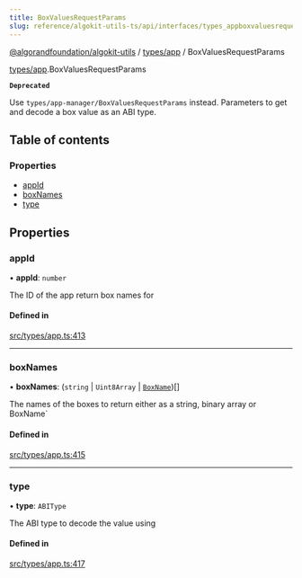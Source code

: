 ```yaml
---
title: BoxValuesRequestParams
slug: reference/algokit-utils-ts/api/interfaces/types_appboxvaluesrequestparams
---
```

[@algorandfoundation/algokit-utils](/reference/algokit-utils-ts/api/overview) / [types/app](/reference/algokit-utils-ts/api/modules/types_app/) / BoxValuesRequestParams



[types/app](/reference/algokit-utils-ts/api/modules/types_app/).BoxValuesRequestParams

**`Deprecated`**

Use `types/app-manager/BoxValuesRequestParams` instead.
Parameters to get and decode a box value as an ABI type.

## Table of contents

### Properties

- [appId](#appid)
- [boxNames](#boxnames)
- [type](#type)

## Properties

### appId

• **appId**: `number`

The ID of the app return box names for

#### Defined in

[src/types/app.ts:413](https://github.com/algorandfoundation/algokit-utils-ts/blob/main/src/types/app.ts#L413)

___

### boxNames

• **boxNames**: (`string` \| `Uint8Array` \| [`BoxName`](/reference/algokit-utils-ts/api/interfaces/types_appboxname/))[]

The names of the boxes to return either as a string, binary array or BoxName`

#### Defined in

[src/types/app.ts:415](https://github.com/algorandfoundation/algokit-utils-ts/blob/main/src/types/app.ts#L415)

___

### type

• **type**: `ABIType`

The ABI type to decode the value using

#### Defined in

[src/types/app.ts:417](https://github.com/algorandfoundation/algokit-utils-ts/blob/main/src/types/app.ts#L417)